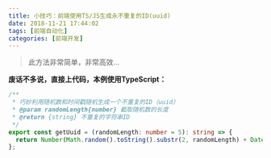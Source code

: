 ```yaml
---
title: 小技巧：前端使用TS/JS生成永不重复的ID(uuid)
date: 2018-11-21 17:44:02
tags: [前端自动化]
categories: [前端开发]
---
```


> 此方法非常简单，非常高效...

__废话不多说，直接上代码，本例使用TypeScript：__

```typescript
/**
 * 巧妙利用随机数和时间戳随机生成一个不重复的ID（uuid）
 * @param randomLength{number} 截取随机数的长度
 * @return {string} 不重复的字符串ID
 */
export const getUuid = (randomLength: number = 5): string => {
  return Number(Math.random().toString().substr(2, randomLength) + Date.now()).toString(36);
};
```

